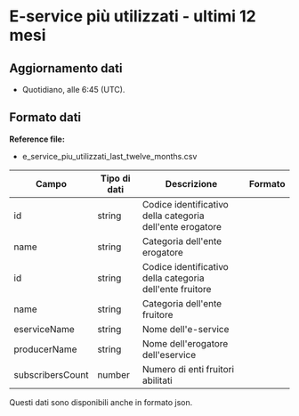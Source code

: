 
# E-service più utilizzati - ultimi 12 mesi

## Aggiornamento dati

- Quotidiano, alle 6:45 (UTC).

## Formato dati

**Reference file:**

- e_service_piu_utilizzati_last_twelve_months.csv<br>

| Campo                | Tipo di dati | Descrizione                                                   | Formato |
| -------------------- | ------------ | ------------------------------------------------------------- | ------- |
| id                   | string       | Codice identificativo della categoria dell'ente erogatore     |         |
| name                 | string       | Categoria dell'ente erogatore                                 |         |
| id                   | string       | Codice identificativo della categoria dell'ente fruitore      |         |
| name                 | string       | Categoria dell'ente fruitore                                  |         |
| eserviceName         | string       | Nome dell'e-service                                           |         |
| producerName         | string       | Nome dell'erogatore dell'eservice                             |         |
| subscribersCount     | number       | Numero di enti fruitori abilitati                             |         |

Questi dati sono disponibili anche in formato json.
